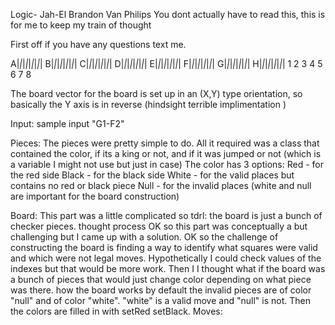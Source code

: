 Logic- Jah-El Brandon Van Philips
You dont actually have to read this, this is for me to keep my train of thought

First off if you have any questions text me.


A|_|_|_|_|_|_|_|_|
B|_|_|_|_|_|_|_|_|
C|_|_|_|_|_|_|_|_|
D|_|_|_|_|_|_|_|_|
E|_|_|_|_|_|_|_|_|
F|_|_|_|_|_|_|_|_|
G|_|_|_|_|_|_|_|_|
H|_|_|_|_|_|_|_|_|
  1 2 3 4 5 6 7 8

The board vector for the board is set up in an (X,Y) type orientation, so basically the Y axis is in reverse (hindsight terrible implimentation )

Input:
	sample input "G1-F2"

Pieces:
	The pieces were pretty simple to do. All it required was a class that contained the color, if its a king or not, and if it was jumped or not 
	(which is a variable I might not use but just in case)
	The color has 3 options:
		Red   - for the red side
		Black - for the black side
		White - for the valid places but contains no red or black piece
		Null  - for the invalid places
		(white and null are important for the board construction)

Board:
	This part was a little complicated so 
	tdrl: 
		the board is just a bunch of checker pieces.
	thought process
		OK so this part was conceptually a but challenging but I came up with a solution. OK so the challenge of constructing the board is finding a way to identify
		what squares were valid and which were not legal moves. Hypothetically I could check values of the indexes but that would be more work. Then I I thought what
		if the board was a bunch of pieces that would just change color depending on what piece was there. 
	how the board works
		by default the invalid pieces are of color "null" and of color "white". "white" is a valid move and "null" is not. Then the colors are filled in with setRed
		setBlack.
Moves:
